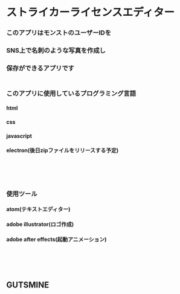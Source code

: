 # ストライカーライセンスエディター
### このアプリはモンストのユーザーIDを
### SNS上で名刺のような写真を作成し
### 保存ができるアプリです<br><br>
### このアプリに使用しているプログラミング言語
#### html
#### css
#### javascript
#### electron(後日zipファイルをリリースする予定)
<br>
<br>
<br>

### 使用ツール

#### atom(テキストエディター)

#### adobe illustrator(ロゴ作成)

#### adobe after effects(起動アニメーション)
<br>
<br>
<br>

## GUTSMINE
